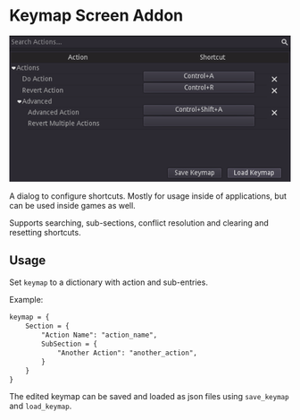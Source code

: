 # Keymap Screen Addon

![screenshot](screenshot.png)

A dialog to configure shortcuts. Mostly for usage inside of applications, but can be used inside games as well.

Supports searching, sub-sections, conflict resolution and clearing and resetting shortcuts.

## Usage

Set `keymap` to a dictionary with action and sub-entries.

Example:

```gdscript
keymap = {
	Section = {
		"Action Name": "action_name",
		SubSection = {
			"Another Action": "another_action",
		}
	}
}
```

The edited keymap can be saved and loaded as json files using `save_keymap` and `load_keymap`.
